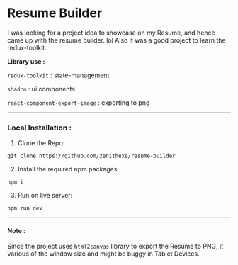 # Resume Builder

I was looking for a project idea to showcase on my Resume, and hence came up with the resume builder. lol
Also it was a good project to learn the redux-toolkit. 

**Library use :**

`redux-toolkit` : state-management

`shadcn` : ui components

`react-component-export-image` : exporting to png

---
### Local Installation :

1. Clone the Repo:
```
git clone https://github.com/zenithexe/resume-builder
```
2. Install the required npm packages:
```
npm i
```
3. Run on live server:
```
npm run dev
```

---
#### Note :
Since the project uses `html2canvas` library to export the Resume to PNG, it various of the window size and might be buggy in Tablet Devices.


